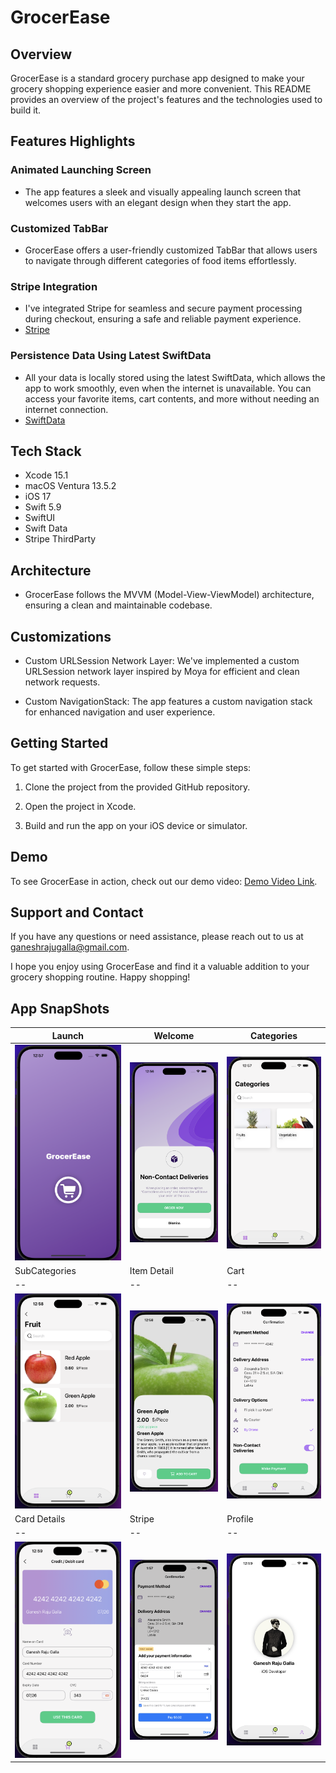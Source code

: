 
# GrocerEase

## Overview

GrocerEase is a standard grocery purchase app designed to make your grocery shopping experience easier and more convenient. This README provides an overview of the project's features and the technologies used to build it.

## Features Highlights

### Animated Launching Screen
- The app features a sleek and visually appealing launch screen that welcomes users with an elegant design when they start the app.

### Customized TabBar
- GrocerEase offers a user-friendly customized TabBar that allows users to navigate through different categories of food items effortlessly.

### Stripe Integration
- I've integrated Stripe for seamless and secure payment processing during checkout, ensuring a safe and reliable payment experience.
- [Stripe](https://stripe.com/docs/libraries/ios)


### Persistence Data Using Latest SwiftData
- All your data is locally stored using the latest SwiftData, which allows the app to work smoothly, even when the internet is unavailable. You can access your favorite items, cart contents, and more without needing an internet connection.
- [SwiftData](https://developer.apple.com/xcode/swiftdata/)

## Tech Stack

- Xcode 15.1
- macOS Ventura 13.5.2
- iOS 17
- Swift 5.9
- SwiftUI
- Swift Data
- Stripe ThirdParty

## Architecture

- GrocerEase follows the MVVM (Model-View-ViewModel) architecture, ensuring a clean and maintainable codebase.

## Customizations

- Custom URLSession Network Layer: We've implemented a custom URLSession network layer inspired by Moya for efficient and clean network requests.

- Custom NavigationStack: The app features a custom navigation stack for enhanced navigation and user experience.

## Getting Started

To get started with GrocerEase, follow these simple steps:

1. Clone the project from the provided GitHub repository.

2. Open the project in Xcode.

3. Build and run the app on your iOS device or simulator.

## Demo

To see GrocerEase in action, check out our demo video: [Demo Video Link](https://drive.google.com/drive/folders/1yeeI18U0cGxDnRgJj4TqvPDNmwPfmn5d?usp=sharing).

## Support and Contact

If you have any questions or need assistance, please reach out to us at ganeshrajugalla@gmail.com.

I hope you enjoy using GrocerEase and find it a valuable addition to your grocery shopping routine. Happy shopping!

## App SnapShots
| Launch | Welcome | Categories |
| -- | -- | -- |
| ![Launch](GrocerEase/Media/Launch.png) | ![Welcome](GrocerEase/Media/Welcome.png) | ![Categories](GrocerEase/Media/Categories.png) 
| SubCategories | Item Detail | Cart |
| -- | -- | -- |
| ![SubCategories](GrocerEase/Media/SubCategory.png) | ![Item Detail](GrocerEase/Media/Detail.png) | ![Payment](GrocerEase/Media/PaymentConfirmation.png)
| Card Details | Stripe | Profile |
| -- | -- | -- |
| ![Card Details](GrocerEase/Media/CardDetails.png)  |  ![Stripe](GrocerEase/Media/Stripe.png) | ![Profile](GrocerEase/Media/Profile.png) 



